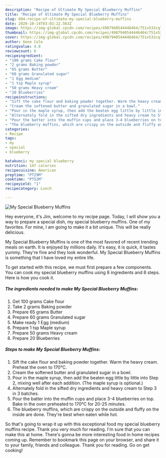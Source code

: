 ```yaml
---
description: "Recipe of Ultimate My Special Blueberry Muffins"
title: "Recipe of Ultimate My Special Blueberry Muffins"
slug: 604-recipe-of-ultimate-my-special-blueberry-muffins
date: 2020-10-14T03:03:22.563Z
image: https://img-global.cpcdn.com/recipes/4987940544446464/751x532cq70/my-special-blueberry-muffins-recipe-main-photo.jpg
thumbnail: https://img-global.cpcdn.com/recipes/4987940544446464/751x532cq70/my-special-blueberry-muffins-recipe-main-photo.jpg
cover: https://img-global.cpcdn.com/recipes/4987940544446464/751x532cq70/my-special-blueberry-muffins-recipe-main-photo.jpg
author: Gene Cole
ratingvalue: 4.8
reviewcount: 6
recipeingredient:
- "100 grams Cake flour"
- "2 grams Baking powder"
- "65 grams Butter"
- "60 grams Granulated sugar"
- "1 Egg medium"
- "1 tsp Maple syrup"
- "50 grams Heavy cream"
- "20 Blueberries"
recipeinstructions:
- "Sift the cake flour and baking powder together. Warm the heavy cream. Preheat the oven to 170℃."
- "Cream the softened butter and granulated sugar in a bowl."
- "Pour in the maple syrup, then add the beaten egg little by little into Step 2, mixing well after each addition. (The maple syrup is optional.)"
- "Alternately fold in the sifted dry ingredients and heavy cream to Step 3 in 3 batches."
- "Pour the batter into the muffin cups and place 3-4 blueberries on top. Bake in the oven preheated to 170℃ for 20-25 minutes."
- "The blueberry muffins, which are crispy on the outside and fluffy on the inside are done. They&#39;re best when eaten while hot."
categories:
- Recipe
tags:
- my
- special
- blueberry

katakunci: my special blueberry 
nutrition: 147 calories
recipecuisine: American
preptime: "PT29M"
cooktime: "PT52M"
recipeyield: "1"
recipecategory: Lunch

---
```



![My Special Blueberry Muffins](https://img-global.cpcdn.com/recipes/4987940544446464/751x532cq70/my-special-blueberry-muffins-recipe-main-photo.jpg)

Hey everyone, it's Jim, welcome to my recipe page. Today, I will show you a way to prepare a special dish, my special blueberry muffins. One of my favorites. For mine, I am going to make it a bit unique. This will be really delicious.



My Special Blueberry Muffins is one of the most favored of recent trending meals on earth. It is enjoyed by millions daily. It's easy, it is quick, it tastes yummy. They're fine and they look wonderful. My Special Blueberry Muffins is something that I have loved my entire life.


To get started with this recipe, we must first prepare a few components. You can cook my special blueberry muffins using 8 ingredients and 6 steps. Here is how you cook it.

<!--inarticleads1-->

##### The ingredients needed to make My Special Blueberry Muffins:

1. Get 100 grams Cake flour
1. Take 2 grams Baking powder
1. Prepare 65 grams Butter
1. Prepare 60 grams Granulated sugar
1. Make ready 1 Egg (medium)
1. Prepare 1 tsp Maple syrup
1. Prepare 50 grams Heavy cream
1. Prepare 20 Blueberries




<!--inarticleads2-->

##### Steps to make My Special Blueberry Muffins:

1. Sift the cake flour and baking powder together. Warm the heavy cream. Preheat the oven to 170℃.
1. Cream the softened butter and granulated sugar in a bowl.
1. Pour in the maple syrup, then add the beaten egg little by little into Step 2, mixing well after each addition. (The maple syrup is optional.)
1. Alternately fold in the sifted dry ingredients and heavy cream to Step 3 in 3 batches.
1. Pour the batter into the muffin cups and place 3-4 blueberries on top. Bake in the oven preheated to 170℃ for 20-25 minutes.
1. The blueberry muffins, which are crispy on the outside and fluffy on the inside are done. They&#39;re best when eaten while hot.




So that's going to wrap it up with this exceptional food my special blueberry muffins recipe. Thank you very much for reading. I'm sure that you can make this at home. There's gonna be more interesting food in home recipes coming up. Remember to bookmark this page on your browser, and share it to your family, friends and colleague. Thank you for reading. Go on get cooking!
